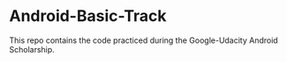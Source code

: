 # Android-Basic-Track
This repo contains the code practiced during the Google-Udacity Android Scholarship. 
